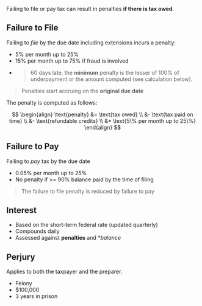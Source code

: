 Failing to file or pay tax can result in penalties **if there is tax owed**.

## Failure to File

Failing to _file_ by the due date including extensions incurs a penalty:

- 5% per month up to 25%
- 15% per month up to 75% if fraud is involved
- > 60 days late, the **minimum** penalty is the lesser of 100% of underpayment or the amount computed (see calculation below).

> Penalties start accruing on the **original due date**

The penalty is computed as follows:

$$
\begin{align}
	\text{penalty} &= \text{tax owed} \\
	&- \text{tax paid on time} \\
	&- \text{refundable credits} \\
	&* \text{5\% per month up to 25\%}
\end{align}
$$

## Failure to Pay

Failing to _pay_ tax by the due date

- 0.05% per month up to 25%
- No penalty if >= 90% balance paid by the time of filing

> The failure to file penalty is reduced by failure to pay

## Interest

- Based on the short-term federal rate (updated quarterly)
- Compounds daily
- Assessed against **penalties** and **balance*

## Perjury

Applies to both the taxpayer and the preparer.

- Felony
- $100,000
- 3 years in prison